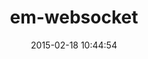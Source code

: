 ---
layout: post
title:  "em-websocket"
repo:   "igrigorik/em-websocket"
date:   2015-02-18 10:44:54
gemurl: http://github.com/igrigorik/em-websocket
---